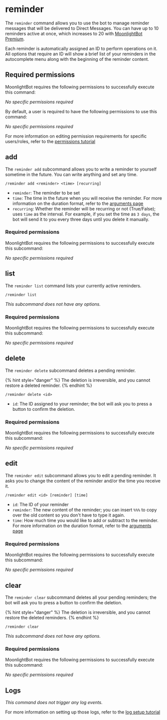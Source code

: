 # reminder

The `reminder` command allows you to use the bot to manage reminder messages that will be delivered to Direct Messages. You can have up to 10 reminders active at once, which increases to 20 with [MoonlightBot Premium](../support/premium.md).

Each reminder is automatically assigned an ID to perform operations on it. All options that require an ID will show a brief list of your reminders in the autocomplete menu along with the beginning of the reminder content.

## Required permissions

MoonlightBot requires the following permissions to successfully execute this command:

*No specific permissions required*

By default, a user is required to have the following permissions to use this command:

*No specific permissions required*

For more information on editing permission requirements for specific users/roles, refer to the [permissions tutorial](<linkToPermissionsTutorial>)

## add

The `reminder add` subcommand allows you to write a reminder to yourself sometime in the future. You can write anything and set any time.

```text
/reminder add <reminder> <time> [recurring]
```

- `reminder`: The reminder to be set
- `time`: The time in the future when you will receive the reminder. For more information on the duration format, refer to the [arguments page](../start-up/arguments.md#durations)
- `recurring`: Whether the reminder will be recurring or not (True/False); uses `time` as the interval. For example, if you set the time as `3 days`, the bot will send it to you every three days until you delete it manually.

### Required permissions

MoonlightBot requires the following permissions to successfully execute this subcommand:

*No specific permissions required*

## list

The `reminder list` command lists your currently active reminders.

```text
/reminder list
```

*This subcommand does not have any options.*

### Required permissions

MoonlightBot requires the following permissions to successfully execute this subcommand:

*No specific permissions required*

## delete

The `reminder delete` subcommand deletes a pending reminder.

{% hint style="danger" %}
The deletion is irreversible, and you cannot restore a deleted reminder.
{% endhint %}

```text
/reminder delete <id>
```

- `id`: The ID assigned to your reminder; the bot will ask you to press a button to confirm the deletion.

### Required permissions

MoonlightBot requires the following permissions to successfully execute this subcommand:

*No specific permissions required*

## edit

The `reminder edit` subcommand allows you to edit a pending reminder. It asks you to change the content of the reminder and/or the time you receive it.

```text
/reminder edit <id> [reminder] [time]
```

- `id`: The ID of your reminder
- `reminder`: The new content of the reminder; you can insert `%%%` to copy over the old content so you don't have to type it again.
- `time`: How much time you would like to add or subtract to the reminder. For more information on the duration format, refer to the [arguments page](../start-up/arguments.md#durations)

### Required permissions

MoonlightBot requires the following permissions to successfully execute this subcommand:

*No specific permissions required*

## clear

The `reminder clear` subcommand deletes all your pending reminders; the bot will ask you to press a button to confirm the deletion.

{% hint style="danger" %}
The deletion is irreversible, and you cannot restore the deleted reminders.
{% endhint %}

```text
/reminder clear
```

*This subcommand does not have any options.*

### Required permissions

MoonlightBot requires the following permissions to successfully execute this subcommand:

*No specific permissions required*

## Logs

*This command does not trigger any log events.*

For more information on setting up those logs, refer to the [log setup tutorial](<linkToLogTutorial>)
